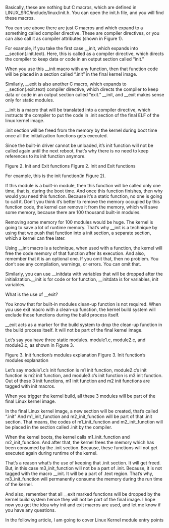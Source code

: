 Basically, these are nothing but C macros, which are defined in LINUX_SRC/include/linux/init.h. You can open the init.h file, and you will find these macros.

You can see above there are just C macros and which expand to a something called compiler directive. These are compiler directives, or you can also call it as compiler attributes (shown in Figure 1).

For example, if you take the first case __init, which expands into __section(.init.text). Here, this is called as a compiler directive, which directs the compiler to keep data or code in an output section called “init.” 

When you use this __init macro with any function, then that function code will be placed in a section called “.init” in the final kernel image.

 

Similarly, __exit is also another C macro, which expands to __section(.exit.text) compiler directive, which directs the compiler to keep data or code in an output section called “exit.” __init, and __exit makes sense only for static modules.

__init is a macro that will be translated into a compiler directive, which instructs the compiler to put the code in .init section of the final ELF of the linux kernel image. 

.init section will be freed from the memory by the kernel during boot time once all the initialization functions gets  executed.

Since the built-in driver cannot be unloaded, it’s init function will not be called again until the next reboot, that’s why there is no need to keep references to its init function anymore.

 

Figure 2. Init and Exit functions
Figure 2. Init and Exit functions
 

For example, this is the init function(in Figure 2).

If this module is a built-in module, then this function will be called only one time, that is, during the boot time. And once this function finishes, then why would you need this function. Because it’s a static function, no one is going to call it. Don’t you think it’s better to remove the memory occupied by this function code, the kernel can remove it from the memory, which will save some memory, because there are 100 thousand built-in modules.

Removing some memory for 100 modules would be huge. The kernel is going to save a lot of runtime memory. That’s why __init is a technique by using that we push that function into a init section, a separate section, which a kernel can free later.

Using __init macro is a technique, when used with a  function, the kernel will free the code memory of that function after its execution. And also, remember that it is an optional one. If you omit that, then no problem. You don’t see any compilation, warnings, or errors. You can omit that.


Similarly, you can use __initdata with variables that will be dropped after the initialization.__init is for code or for function,  __initdata is for variables, init variables.

 

What is the use of __exit?

You know that for built-in modules clean-up function is not required. When you use exit macro with a clean-up function, the kernel build system will exclude those functions during the build process itself.

__exit acts as a marker for the build system to drop the clean-up function in the build process itself. It will not be part of the final kernel image.

 

Let’s say you have three static modules. module1.c, module2.c, and module3.c, as shown in Figure 3.

Figure 3. Init function’s modules explanation
Figure 3. Init function’s modules explanation
 

Let’s say module1.c’s init function is m1 init function, module2.c’s init function is m2 init function, and module3.c’s init function is m3 init function. Out of these 3 init functions, m1 init function and m2 init functions are tagged with init macros.

When you trigger the kernel build, all these 3 modules will be part of the final Linux kernel image.

In the final Linux kernel image, a new section will be created,  that’s called “.init” And m1_init_function and m2_init_function will be part of that .init section. That means, the codes of m1_init_function and m2_init_function will be placed in the section called .init by the compiler.

When the kernel boots, the kernel calls  m1_init_function and m2_init_function. And after that, the kernel frees the memory which has been consumed by the .init section. Because, these functions will not get executed again during runtime of the kernel. 

That’s a reason what’s the use  of keeping that .init section. It will get freed. But, in this case m3_init_function will not be a part of .init. Because, it is not tagged with the macro __init. It will be a part of  .text region. That’s why, m3_init_function will permanently consume the memory during the run time of the kernel.

And also, remember that all __exit marked functions will be dropped by the kernel build system hence they will not be part of the final image. I hope now you get the idea why init and exit macros are used, and let me know if you have any questions.

In the following article, I am going to cover Linux Kernel module entry points
